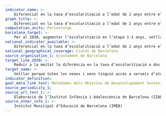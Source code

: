 ```yaml
---
indicator_name: >-
    Diferencial en la taxa d’escolarització a l’edat de 2 anys entre el districte amb la taxa més elevada i aquell amb la taxa més reduïda
graph_title: >-
    Diferencial en la taxa d’escolarització a l’edat de 2 anys entre el districte amb la taxa més elevada i aquell amb la taxa més reduïda
computation_units: Percentatge
barcelona_target: >-
    Per al 2030, augmentar l’escolarització en l’etapa 1-3 anys, vetllant perquè l’augment es produeixi especialment en els infants de famílies de nivell socioeconòmic baix
national_indicator_available: >-
    Diferencial en la taxa d’escolarització a l’edat de 2 anys entre el districte amb la taxa més elevada i aquell amb la taxa més reduïda
national_geographical_coverage: Ciutat de Barcelona
source_organisation_1: Ajuntament de Barcelona
target_line_2030: >-
    Reduir a la meitat la diferència en la taxa d’escolarització a dos anys entre el districte amb la taxa més alta i aquell amb la taxa més baixa
target_name: >-
    Vetllar perquè totes les nenes i nens tinguin accés a serveis d’atenció i desenvolupament en la primera infantesa, i a un ensenyament preescolar de qualitat, a fi que estiguin preparats per a l’ensenyament primari
indicator_definition:
goal_meta_link_text: Metadades dels Objetius de Desenvolupament Sostenible de les Nacions Unides (pdf 894kB)
source_periodicity_1: 
source_url_text_1: >-
    Elaboració de l’Institut Infància i Adolescència de Barcelona (IIAB-IERMB) amb dades de l’Institut Municipal d’Educació de Barcelona (IMEB)
source_other_info_1: >-
    Institut Municipal d’Educació de Barcelona (IMEB)
---
```

